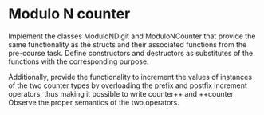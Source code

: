 # Modulo N counter

Implement the classes ModuloNDigit and ModuloNCounter that provide the same functionality as the structs and their associated functions from the pre-course task. Define constructors and destructors as substitutes of the functions with the corresponding purpose.

Additionally, provide the functionality to increment the values of instances of the two counter types by overloading the prefix and postfix increment operators, thus making it possible to write counter++ and ++counter. Observe the proper semantics of the two operators.